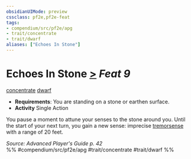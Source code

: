 ```yaml
---
obsidianUIMode: preview
cssclass: pf2e,pf2e-feat
tags:
- compendium/src/pf2e/apg
- trait/concentrate
- trait/dwarf
aliases: ["Echoes In Stone"]
---
```

# Echoes In Stone  [>](/rules/core-rulebook/chapter-9-playing-the-game.md#Actions "Single Action") *Feat 9*  
[concentrate](/rules/traits/concentrate.md)  [dwarf](/rules/traits/dwarf.md)  

- **Requirements**: You are standing on a stone or earthen surface.
- **Activity** Single Action

You pause a moment to attune your senses to the stone around you. Until the start of your next turn, you gain a new sense: imprecise [tremorsense](/rules/abilities/tremorsense.md) with a range of 20 feet.

*Source: Advanced Player's Guide p. 42*  
%% #compendium/src/pf2e/apg #trait/concentrate #trait/dwarf %%